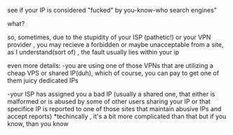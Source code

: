  see if your IP is considered "fucked" by you-know-who search engines"

what?

so, sometimes, due to the stupidity of your ISP (pathetic!) or your VPN provider , you may recieve a forbidden
or maybe unacceptable from a site, as I understand(sort of) , the fault usually lies within your ip

even more details:
-you are using one of those VPNs that are utilizing a cheap VPS or shared IP(duh), which of course,
you can pay to get one of them juicy dedicated IPs

-your ISP has assigned you a bad IP (usually a shared one, that either is malformed or is abused by
some of other users sharing your IP or that specifice IP is reported to one of those sites that maintain
abusive IPs and accept reports)
*techincally , it's a bit more complicated than that but if you know, than you know


 
